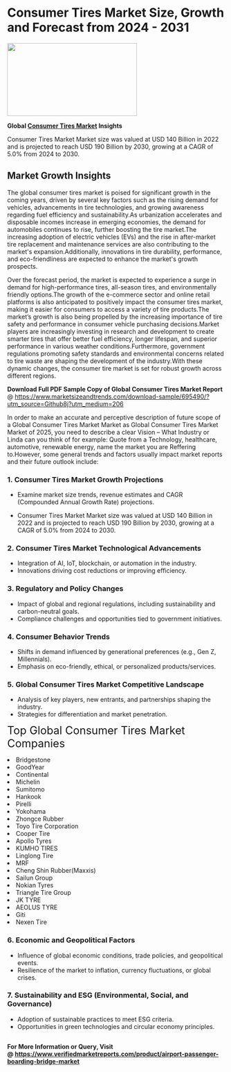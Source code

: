 <H1>Consumer Tires Market Size, Growth and Forecast from 2024 - 2031</H1><img class="aligncenter size-medium wp-image-584254" src="https://thirdeyenews.in/wp-content/uploads/2024/09/Global-Market-Research-300x168.jpeg" alt="" width="300" height="168" /><p><strong>Global&nbsp;<a href="https://www.marketsizeandtrends.com/download-sample/695490/?utm_source=Github8j?utm_medium=206">Consumer Tires Market</a> Insights</strong></p><p>Consumer Tires Market Market size was valued at USD 140 Billion in 2022 and is projected to reach USD 190 Billion by 2030, growing at a CAGR of 5.0% from 2024 to 2030.</p><p><h2>Market Growth Insights</h2> <p>The global consumer tires market is poised for significant growth in the coming years, driven by several key factors such as the rising demand for vehicles, advancements in tire technologies, and growing awareness regarding fuel efficiency and sustainability.As urbanization accelerates and disposable incomes increase in emerging economies, the demand for automobiles continues to rise, further boosting the tire market.The increasing adoption of electric vehicles (EVs) and the rise in after-market tire replacement and maintenance services are also contributing to the market's expansion.Additionally, innovations in tire durability, performance, and eco-friendliness are expected to enhance the market's growth prospects.</p> <p>Over the forecast period, the market is expected to experience a surge in demand for high-performance tires, all-season tires, and environmentally friendly options.The growth of the e-commerce sector and online retail platforms is also anticipated to positively impact the consumer tires market, making it easier for consumers to access a variety of tire products.The market’s growth is also being propelled by the increasing importance of tire safety and performance in consumer vehicle purchasing decisions.Market players are increasingly investing in research and development to create smarter tires that offer better fuel efficiency, longer lifespan, and superior performance in various weather conditions.Furthermore, government regulations promoting safety standards and environmental concerns related to tire waste are shaping the development of the industry.With these dynamic changes, the consumer tire market is set for robust growth across different regions.<p><span class=""><strong>Download Full PDF Sample Copy of Global Consumer Tires Market Report</strong> @ <a href="https://www.marketsizeandtrends.com/download-sample/695490/?utm_source=Github8j?utm_medium=206" target="_blank">https://www.marketsizeandtrends.com/download-sample/695490/?utm_source=Github8j?utm_medium=206</a></span></p><p>In order to make an accurate and perceptive description of future scope of a Global&nbsp;Consumer Tires Market Market as Global&nbsp;Consumer Tires Market Market of 2025, you need to describe a clear Vision &ndash; What Industry or Linda can you think of for example: Quote from a Technology, healthcare, automotive, renewable energy, name the market you are Reffering to.However, some general trends and factors usually impact market reports and their future outlook include:</p><h3>1.&nbsp;<strong>Consumer Tires Market Growth Projections</strong></h3><ul><li>Examine market size trends, revenue estimates and CAGR (Compounded Annual Growth Rate) projections.</li><li><p>Consumer Tires Market Market size was valued at USD 140 Billion in 2022 and is projected to reach USD 190 Billion by 2030, growing at a CAGR of 5.0% from 2024 to 2030.</p></li></ul><h3>2.&nbsp;<strong>Consumer Tires Market Technological Advancements</strong></h3><ul><li>Integration of AI, IoT, blockchain, or automation in the industry.</li><li>Innovations driving cost reductions or improving efficiency.</li></ul><h3>3.&nbsp;<strong>Regulatory and Policy Changes</strong></h3><ul><li>Impact of global and regional regulations, including sustainability and carbon-neutral goals.</li><li>Compliance challenges and opportunities tied to government initiatives.</li></ul><h3>4.&nbsp;<strong>Consumer Behavior Trends</strong></h3><ul><li>Shifts in demand influenced by generational preferences (e.g., Gen Z, Millennials).</li><li>Emphasis on eco-friendly, ethical, or personalized products/services.</li></ul><h3>5.&nbsp;<strong>Global Consumer Tires Market Competitive Landscape</strong></h3><ul><li>Analysis of key players, new entrants, and partnerships shaping the industry.</li><li>Strategies for differentiation and market penetration.</li></ul><p data-pm-slice="1 1 []"><span style="color: inherit; font-family: inherit; font-size: 25px;">Top Global Consumer Tires Market Companies</span></p><div class="" data-test-id=""><p><li>Bridgestone</li><li> GoodYear</li><li> Continental</li><li> Michelin</li><li> Sumitomo</li><li> Hankook</li><li> Pirelli</li><li> Yokohama</li><li> Zhongce Rubber</li><li> Toyo Tire Corporation</li><li> Cooper Tire</li><li> Apollo Tyres</li><li> KUMHO TIRES</li><li> Linglong Tire</li><li> MRF</li><li> Cheng Shin Rubber(Maxxis)</li><li> Sailun Group</li><li> Nokian Tyres</li><li> Triangle Tire Group</li><li> JK TYRE</li><li> AEOLUS TYRE</li><li> Giti</li><li> Nexen Tire</li></p></div><h3>6.&nbsp;<strong>Economic and Geopolitical Factors</strong></h3><ul><li>Influence of global economic conditions, trade policies, and geopolitical events.</li><li>Resilience of the market to inflation, currency fluctuations, or global crises.</li></ul><h3>7.&nbsp;<strong>Sustainability and ESG (Environmental, Social, and Governance)</strong></h3><ul><li>Adoption of sustainable practices to meet ESG criteria.</li><li>Opportunities in green technologies and circular economy principles.</li></ul><h2><strong style="font-size: 14px;">For More Information or Query, Visit @&nbsp;</strong><a style="background-color: #ffffff; font-size: 14px;" href="https://www.marketsizeandtrends.com/report/consumer-tires-market/" target="_blank">https://www.verifiedmarketreports.com/product/airport-passenger-boarding-bridge-market</a></h2>
